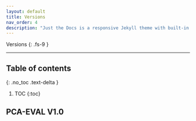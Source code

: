 ```yaml
---
layout: default
title: Versions
nav_order: 4
description: "Just the Docs is a responsive Jekyll theme with built-in search that is easily customizable and hosted on GitHub Pages."
---
```


Versions
{: .fs-9 }

---


## Table of contents
{: .no_toc .text-delta }

1. TOC
{:toc}



## PCA-EVAL V1.0


